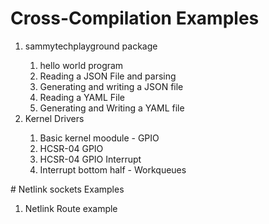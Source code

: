# Cross-Compilation Examples

<ol>
  <li>sammytechplayground package</li>
  <ol>
    <li>hello world program</li>
    <li>Reading a JSON File and parsing</li>
    <li>Generating and writing a JSON file</li>
    <li>Reading a YAML File</li>
    <li>Generating and Writing a YAML file</li>
  </ol>
  <li>Kernel Drivers</li>
  <ol>
    <li>Basic kernel moodule - GPIO</li>
    <li>HCSR-04 GPIO</li>
    <li>HCSR-04 GPIO Interrupt</li>
    <li>Interrupt bottom half - Workqueues</li>
  </ol>
</ol>
# Netlink sockets Examples
<ol>
  <li>Netlink Route example</li>
</ol>
